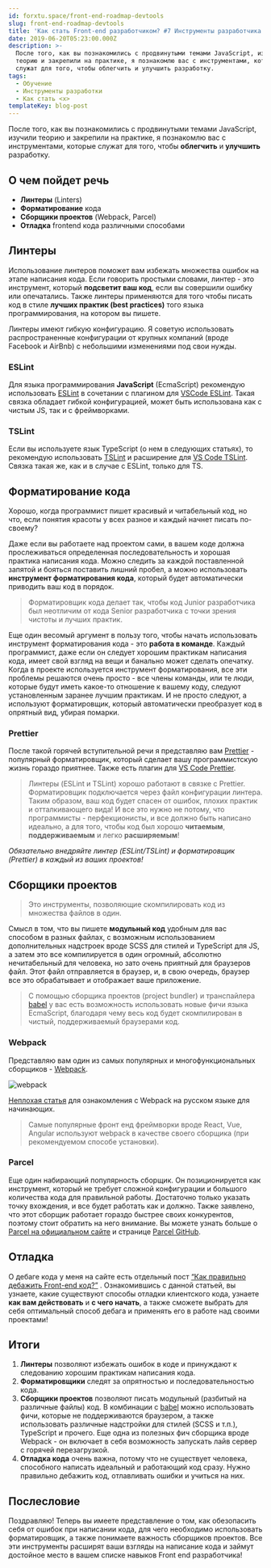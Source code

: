 ```yaml
---
id: forxtu.space/front-end-roadmap-devtools
slug: front-end-roadmap-devtools
title: 'Как стать Front-end разработчиком? #7 Инструменты разработчика'
date: 2019-06-20T05:23:00.000Z
description: >-
  После того, как вы познакомились с продвинутыми темами JavaScript, изучили
  теорию и закрепили на практике, я познакомлю вас с инструментами, которые
  служат для того, чтобы облегчить и улучшить разработку.
tags:
  - Обучение
  - Инструменты разработки
  - Как стать <x>
templateKey: blog-post
---
```

После того, как вы познакомились с продвинутыми темами JavaScript, изучили теорию и закрепили на практике, я познакомлю вас с инструментами, которые служат для того, чтобы **облегчить** и **улучшить** разработку.

## О чем пойдет речь

* **Линтеры** (Linters)
* **Форматирование** кода
* **Сборщики проектов** (Webpack, Parcel)
* **Отладка** frontend кода различными способами

## Линтеры

Использование линтеров поможет вам избежать множества ошибок на этапе написания кода. Если говорить простыми словами, линтер - это инструмент, который **подсветит ваш код**, если вы совершили ошибку или опечатались. Также линтеры применяются для того чтобы писать код в стиле **лучших практик (best practices)** того языка программирования, на котором вы пишете. 

Линтеры имеют гибкую конфигурацию. Я советую использовать распространенные конфигурации от крупных компаний (вроде Facebook и AirBnb) с небольшими изменениями под свои нужды.

### ESLint

Для языка программирования **JavaScript** (EcmaScript) рекомендую использовать <a href="https://eslint.org" target="_blank">ESLint</a> в сочетании с плагином для <a href="https://github.com/Microsoft/vscode-eslint" target="_blank">VSCode ESLint</a>. Такая связка обладает гибкой конфигурацией, может быть использована как с чистым JS, так и с фреймворками. 

### TSLint

Если вы используете язык TypeScript (о нем в следующих статьях), то рекомендую использовать <a href="https://palantir.github.io/tslint/" target="_blank">TSLint</a> и расширение для <a href="https://github.com/Microsoft/vscode-typescript-tslint-plugin" target="_blank">VS Code TSLint</a>.  Связка такая же, как и в случае с ESLint, только для TS.

## Форматирование кода

Хорошо, когда программист пишет красивый и читабельный код, но что, если понятия красоты у всех разное и каждый начнет писать по-своему?  

Даже если вы работаете над проектом сами, в вашем коде должна прослеживаться определенная последовательность и хорошая практика написания кода. Можно следить за каждой поставленной запятой и бояться поставить лишний пробел, а можно использовать **инструмент форматирования кода**, который будет автоматически приводить ваш код в порядок.

> Форматировщик кода делает так, чтобы код Junior разработчика был неотличим от кода Senior разработчика с точки зрения чистоты и лучших практик.

Еще один весомый аргумент в пользу того, чтобы начать использовать инструмент форматирования кода - это **работа в команде**. Каждый программист, даже если он следует хорошим практикам написания кода, имеет свой взгляд на вещи и банально может сделать опечатку. Когда в проекте используется инструмент форматирования,  все эти проблемы решаются очень просто - все члены команды, или те люди, которые будут иметь какое-то отношение к вашему коду, следуют установленным заранее лучшим практикам. И не просто следуют, а используют форматировщик, который автоматически преобразует код в опрятный вид, убирая помарки.

### Prettier

После такой горячей вступительной речи я представляю вам <a href="https://prettier.io" target="_blank">Prettier</a>  - популярный форматировщик, который сделает вашу программистскую жизнь гораздо приятнее. Также есть плагин для <a href="https://github.com/prettier/prettier-vscode" target="_blank">VS Code Prettier</a>. 

> Линтеры (ESLint и TSLint) хорошо работают в связке с Prettier. Форматировщик подключается через файл конфигурации линтера. Таким образом, ваш код будет спасен от ошибок, плохих практик и отталкивающего вида! И все это нужно не потому, что программисты - перфекционисты, и все должно быть написано идеально, а для того, чтобы код был хорошо **читаемым**, **поддерживаемым** и легко **расширяемым**!

_Обязательно внедряйте линтер (ESLint/TSLint) и форматировщик (Prettier) в каждый из ваших проектов!_

## Сборщики проектов

> Это инструменты, позволяющие скомпилировать код из множества файлов в один.

Смысл в том, что вы пишете **модульный код** удобным для вас способом в разных файлах, с возможным использованием дополнительных надстроек вроде SCSS для стилей и TypeScript для JS, а затем это все компилируется в один огромный, абсолютно нечитабельный для человека, но зато очень приятный для браузеров файл. Этот файл отправляется в браузер, и, в свою очередь, браузер все это обрабатывает и отображает ваше приложение.

> С помощью сборщика проектов (project bundler) и транспайлера <a href="https://babeljs.io" target="_blank">babel</a> у вас есть возможность использовать новые фичи языка EcmaScript, благодаря чему весь код будет скомпилирован в чистый, поддерживаемый браузерами код. 

### Webpack

Представляю вам один из самых популярных и многофункциональных сборщиков - <a href="https://webpack.js.org" target="_blank">Webpack</a>.

![webpack](/assets/webpack.png "webpack")

<a href="https://medium.com/nuances-of-programming/введение-в-webpack-для-новичков-6cafbf562386" target="_blank">Неплохая статья</a> для ознакомления с Webpack на русском языке для начинающих.

> Самые популярные фронт енд фреймворки вроде React, Vue, Angular используют webpack в качестве своего сборщика (при рекомендуемом способе установки).

### Parcel

Еще один набирающий популярность сборщик. Он позиционируется как инструмент, который не требует сложной конфигурации и большого количества кода для правильной работы. Достаточно только указать точку вхождения, и все будет работать как и должно. Также заявлено, что этот сборщик работает гораздо быстрее своих конкурентов, поэтому стоит обратить на него внимание. Вы можете узнать больше о <a href="https://parceljs.org" target="_blank">Parcel на официальном сайте</a> и странице <a href="https://github.com/parcel-bundler/parcel" target="_blank">Parcel GitHub</a>. 

## Отладка

О дебаге кода у меня на сайте есть отдельный пост [“Как правильно дебажить Front-end код?”](https://forxtu.space/front-end-debug/) . Ознакомившись с данной статьей, вы узнаете, какие существуют способы отладки клиентского кода, узнаете **как вам действовать** и **с чего начать**, а также сможете выбрать для себя оптимальный способ дебага и применять его в работе над своими проектами!

## Итоги

1. **Линтеры** позволяют избежать ошибок в коде и принуждают к следованию хорошим практикам написания кода.
2. **Форматировщики** следят за опрятностью и последовательностью  кода.
3. **Сборщики проектов** позволяют писать модульный (разбитый на различные файлы) код. В комбинации с <a href="https://babeljs.io" target="_blank">babel</a> можно использовать фичи, которые не поддерживаются браузером, а также использовать различные надстройки для стилей (SCSS и т.п.), TypeScript и прочего. Еще одна из полезных фич сборщика вроде Webpack - он включает в себя возможность запускать лайв сервер с горячей перезагрузкой.
4. **Отладка кода** очень важна, потому что не существует человека, способного написать идеальный и работающий код сразу. Нужно правильно дебажить код, отлавливать ошибки и учиться на них.

## Послесловие

Поздравляю! Теперь вы имеете представление о том, как обезопасить себя от  ошибок при написании кода, для чего необходимо использовать форматировщик, а также понимаете важность сборщиков проектов. Все эти инструменты расширят ваши взгляды на написание кода и займут достойное место в вашем списке навыков Front end разработчика!
